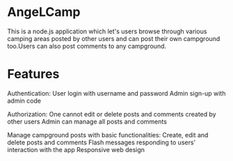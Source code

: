 # AngeLCamp
This is a node.js application which let's users browse through various camping areas posted by other users and can post their own campground too.Users can also post comments to any campground.

# Features

Authentication:
User login with username and password
Admin sign-up with admin code

Authorization:
One cannot edit or delete posts and comments created by other users
Admin can manage all posts and comments

Manage campground posts with basic functionalities:
Create, edit and delete posts and comments
Flash messages responding to users' interaction with the app
Responsive web design
